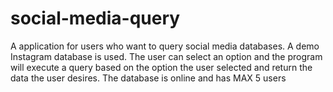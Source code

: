 # social-media-query
A application for users who want to query social media databases. A demo Instagram database is used. The user can select an option and the program will execute a query based on the option the user selected and return the data the user desires. The database is online and has MAX 5 users
